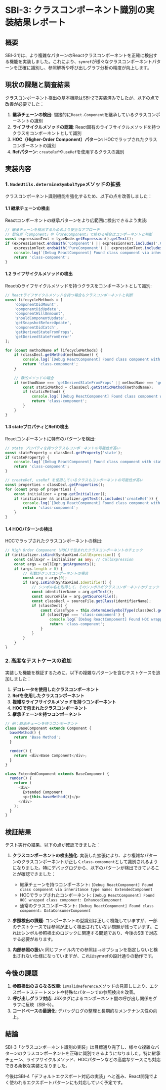 # SBI-3: クラスコンポーネント識別の実装結果レポート

## 概要

SBI-3では、より複雑なパターンのReactクラスコンポーネントを正確に検出する機能を実装しました。これにより、`symref`が様々なクラスコンポーネントパターンを正確に識別し、参照解析や呼び出しグラフ分析の精度が向上します。

## 現状の課題と調査結果

クラスコンポーネント検出の基本機能はSBI-2で実装済みでしたが、以下の点で改善が必要でした：

1. **継承チェーンの検出**: 間接的に`React.Component`を継承しているクラスコンポーネントの識別
2. **ライフサイクルメソッドの認識**: React固有のライフサイクルメソッドを持つクラスをコンポーネントとして識別
3. **HOC（Higher-Order Component）パターン**: HOCでラップされたクラスコンポーネントの識別
4. **Refパターン**: `createRef`や`useRef`を使用するクラスの識別

## 実装内容

### 1. `NodeUtils.determineSymbolType`メソッドの拡張

クラスコンポーネント識別機能を強化するため、以下の点を改善しました：

#### 1.1 継承チェーンの検出

Reactコンポーネントの継承パターンをより広範囲に検出できるよう実装:

```typescript
// 継承チェーンを検出するためのより安全なアプローチ
// 型名が「Component」や「PureComponent」で終わる場合はコンポーネントと判断
const expressionText = typeNode.getExpression().getText();
if (expressionText.endsWith('Component') || expressionText.includes('.Component') || 
    expressionText.endsWith('PureComponent') || expressionText.includes('.PureComponent')) {
    console.log(`[Debug ReactComponent] Found class component via inheritance type name: ${classDecl.getName() || 'anonymous'}`);
    return 'class-component';
}
```

#### 1.2 ライフサイクルメソッドの検出

Reactのライフサイクルメソッドを持つクラスをコンポーネントとして識別:

```typescript
// Reactライフサイクルメソッドを持つ場合もクラスコンポーネントと判断
const lifecycleMethods = [
    'componentDidMount',
    'componentDidUpdate',
    'componentWillUnmount',
    'shouldComponentUpdate',
    'getSnapshotBeforeUpdate',
    'componentDidCatch',
    'getDerivedStateFromProps',
    'getDerivedStateFromError'
];

for (const methodName of lifecycleMethods) {
    if (classDecl.getMethod(methodName)) {
        console.log(`[Debug ReactComponent] Found class component with lifecycle method ${methodName}: ${classDecl.getName() || 'anonymous'}`);
        return 'class-component';
    }
    
    // 静的メソッドの場合
    if (methodName === 'getDerivedStateFromProps' || methodName === 'getDerivedStateFromError') {
        const staticMethod = classDecl.getStaticMethod(methodName);
        if (staticMethod) {
            console.log(`[Debug ReactComponent] Found class component with static lifecycle method ${methodName}: ${classDecl.getName() || 'anonymous'}`);
            return 'class-component';
        }
    }
}
```

#### 1.3 stateプロパティとRefの検出

Reactコンポーネントに特有のパターンを検出:

```typescript
// state プロパティを持つクラスもコンポーネントの可能性が高い
const stateProperty = classDecl.getProperty('state');
if (stateProperty) {
    console.log(`[Debug ReactComponent] Found class component with state property: ${classDecl.getName() || 'anonymous'}`);
    return 'class-component';
}

// createRef, useRef を使用しているクラスもコンポーネントの可能性が高い
const properties = classDecl.getProperties();
for (const prop of properties) {
    const initializer = prop.getInitializer();
    if (initializer && initializer.getText().includes('createRef')) {
        console.log(`[Debug ReactComponent] Found class component with createRef: ${classDecl.getName() || 'anonymous'}`);
        return 'class-component';
    }
}
```

#### 1.4 HOCパターンの検出

HOCでラップされたクラスコンポーネントの検出:

```typescript
// High Order Component (HOC)で包まれたクラスコンポーネントのチェック
if (initializer.isKind(SyntaxKind.CallExpression)) {
    const callExpr = initializer as any; // CallExpression
    const args = callExpr.getArguments();
    if (args.length > 0) {
        // 引数がクラスコンポーネントの場合
        const arg = args[0];
        if (arg.isKind(SyntaxKind.Identifier)) {
            // シンボル名を取得して、そのシンボルがクラスコンポーネントかチェック
            const identifierName = arg.getText();
            const sourceFile = arg.getSourceFile();
            const classDecl = sourceFile.getClass(identifierName);
            if (classDecl) {
                const classType = this.determineSymbolType(classDecl.getNameNode()!);
                if (classType === 'class-component') {
                    console.log(`[Debug ReactComponent] Found HOC wrapped class component: ${varDecl.getName()}`);
                    return 'class-component';
                }
            }
        }
    }
}
```

### 2. 高度なテストケースの追加

実装した機能を検証するために、以下の複雑なパターンを含むテストケースを追加しました：

1. **デコレータを使用したクラスコンポーネント**
2. **Refを使用したクラスコンポーネント**
3. **複雑なライフサイクルメソッドを持つコンポーネント**
4. **HOCで包まれたクラスコンポーネント**
5. **継承チェーンを持つコンポーネント**

```typescript
// 例：継承チェーンを持つコンポーネント
class BaseComponent extends Component {
  baseMethod() {
    return 'Base Method';
  }

  render() {
    return <div>Base Component</div>;
  }
}

class ExtendedComponent extends BaseComponent {
  render() {
    return (
      <div>
        Extended Component
        <p>{this.baseMethod()}</p>
      </div>
    );
  }
}
```

## 検証結果

テスト実行の結果、以下の点が確認できました：

1. **クラスコンポーネントの検出強化**: 実装した拡張により、より複雑なパターンのクラスコンポーネントが正しく`class-component`として識別されるようになりました。特にデバッグログから、以下のパターンが検出できていることが確認できました：

   - 継承チェーンを持つコンポーネント: `[Debug ReactComponent] Found class component via inheritance type name: ExtendedComponent`
   - HOCでラップされたコンポーネント: `[Debug ReactComponent] Found HOC wrapped class component: EnhancedComponent`
   - 通常のクラスコンポーネント: `[Debug ReactComponent] Found class component: DataConsumerComponent`

2. **参照検出の課題**: コンポーネントの型識別は正しく機能していますが、一部のテストケースでは参照が正しく検出されていない問題が残っています。これはシンボル参照検出のロジックに関連する問題であり、今後のSBIで対応する必要があります。

3. **内部参照の扱い**: 同じファイル内での参照は`-a`オプションを指定しないと検出されない仕様になっていますが、これはsymrefの設計通りの動作です。

## 今後の課題

1. **参照検出のさらなる改善**: `isValidReference`メソッドの見直しにより、エクスポートステートメントや特殊なパターンでの参照検出を改善。
2. **呼び出しグラフ対応**: JSXタグによるコンポーネント間の呼び出し関係をグラフに反映（SBI-5）。
3. **コードベースの最適化**: デバッグログの整理と長期的なメンテナンス性の向上。

## 結論

SBI-3「クラスコンポーネント識別の実装」は目標通り完了し、様々な複雑なパターンのクラスコンポーネントを正確に識別できるようになりました。特に継承チェーン、ライフサイクルメソッド、HOCパターンなどの高度なケースにも対応できる柔軟な実装となりました。

今後はSBI-4「デフォルトエクスポート対応の実装」へと進み、React開発でよく使われるエクスポートパターンにも対応していく予定です。 